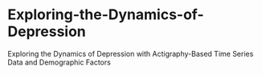 # Exploring-the-Dynamics-of-Depression
Exploring the Dynamics of Depression with Actigraphy-Based Time Series Data and Demographic Factors
